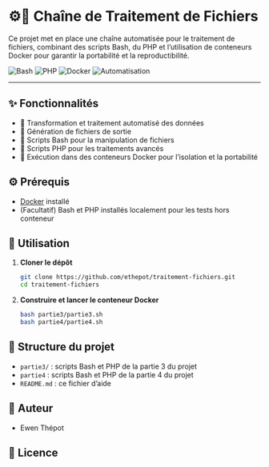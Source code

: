 # ⚙️📂 Chaîne de Traitement de Fichiers

Ce projet met en place une chaîne automatisée pour le traitement de fichiers, combinant des scripts Bash, du PHP et l’utilisation de conteneurs Docker pour garantir la portabilité et la reproductibilité.

![Bash](https://img.shields.io/badge/Bash-4EAA25?style=for-the-badge&logo=gnubash&logoColor=white)
![PHP](https://img.shields.io/badge/PHP-777BB4?style=for-the-badge&logo=php&logoColor=white)
![Docker](https://img.shields.io/badge/Docker-2496ED?style=for-the-badge&logo=docker&logoColor=white)
![Automatisation](https://img.shields.io/badge/Automatisation-blue?style=for-the-badge&logo=gear&logoColor=white)

---

## ✨ Fonctionnalités

- 🔄 Transformation et traitement automatisé des données
- 📝 Génération de fichiers de sortie
- 🐚 Scripts Bash pour la manipulation de fichiers
- 🐘 Scripts PHP pour les traitements avancés
- 🐳 Exécution dans des conteneurs Docker pour l’isolation et la portabilité

## ⚙️ Prérequis

- [Docker](https://www.docker.com/) installé
- (Facultatif) Bash et PHP installés localement pour les tests hors conteneur

## 🚀 Utilisation

1. **Cloner le dépôt**  
   ```bash
   git clone https://github.com/ethepot/traitement-fichiers.git
   cd traitement-fichiers
   ```

2. **Construire et lancer le conteneur Docker**  
   ```bash
   bash partie3/partie3.sh
   bash partie4/partie4.sh
   ```

## 📁 Structure du projet

- `partie3/` : scripts Bash et PHP de la partie 3 du projet
- `partie4` : scripts Bash et PHP de la partie 4 du projet
- `README.md` : ce fichier d’aide

## 👤 Auteur

- Ewen Thépot

## 📄 Licence
